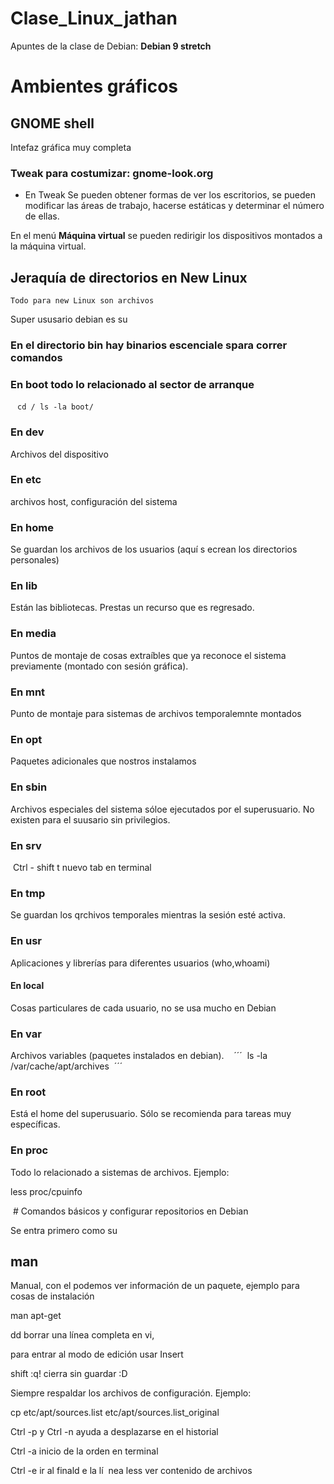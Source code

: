 # Clase_Linux_jathan
Apuntes de la clase de Debian: **Debian 9 stretch**


# Ambientes gráficos

## GNOME shell

Intefaz gráfica muy completa

### Tweak para costumizar: gnome-look.org

- En Tweak Se pueden obtener formas de ver los escritorios, se pueden modificar las áreas de trabajo, hacerse estáticas y determinar el número de ellas. 

En el menú **Máquina virtual** se pueden redirigir los dispositivos montados a la máquina virtual.

## Jeraquía de directorios en New Linux

	Todo para new Linux son archivos
  
  
  Super ususario debian es su
  
  ### En el directorio bin hay binarios escenciale spara correr comandos
  
  ### En boot todo lo relacionado al sector de arranque
  
  ```
  cd /
  ls -la boot/
  ```
  ### En dev
  
  Archivos del dispositivo
  
  ### En etc
  
 archivos host, configuración del sistema
 
 ### En home
 
 Se guardan los archivos de los usuarios (aquí s ecrean los directorios personales)
 
 ### En lib
 
 Están las bibliotecas. Prestas un recurso que es regresado.
 
 ### En media
 
 Puntos de montaje de cosas extraíbles que ya reconoce el sistema previamente (montado con sesión gráfica).
 
 ### En mnt
 
 Punto de montaje para sistemas de archivos temporalemnte montados
 
 ### En opt
 
 Paquetes adicionales que nostros instalamos
 
 ### En sbin
 
 Archivos especiales del sistema sóloe ejecutados por el superusuario. No existen para el suusario sin privilegios.
 
 ### En srv
 
  Ctrl - shift t nuevo tab en terminal
  
  ### En tmp
  
  Se guardan los qrchivos temporales mientras la sesión esté activa.
  
  ### En usr
  
  Aplicaciones y librerías para diferentes usuarios (who,whoami)
  
  #### En local
  
  Cosas particulares de cada usuario, no se usa mucho en Debian
  
  ### En var
  
  Archivos variables (paquetes instalados en debian). 
  
  ´´´
  ls -la /var/cache/apt/archives
  ´´´
  
  ### En root 
  
  Está el home del superusuario. Sólo se recomienda para tareas muy específicas. 
  
  ### En proc
  
  Todo lo relacionado a sistemas de archivos. Ejemplo:
  
  less proc/cpuinfo
  
  # Comandos básicos y configurar repositorios en Debian
  
  Se entra primero como su
  
  ## man
  Manual, con el podemos ver información de un paquete, ejemplo para cosas de instalación
  
  man apt-get 
  
  dd borrar una línea completa en vi, 
  
  para entrar al modo de edición usar Insert
  
  shift :q! cierra sin guardar :D
  
  Siempre respaldar los archivos de configuración. Ejemplo:
  
  cp etc/apt/sources.list etc/apt/sources.list_original
  
  Ctrl -p y Ctrl -n ayuda a desplazarse en el historial
  
  Ctrl -a inicio de la orden en terminal
  
  Ctrl -e ir al finald e la lí
  nea
  less ver contenido de archivos
